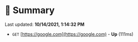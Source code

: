 # 📖 Summary
Last updated: **10/14/2021, 1:14:32 PM**

- `GET` [https://google.com](https://google.com) - **Up** (111ms)
